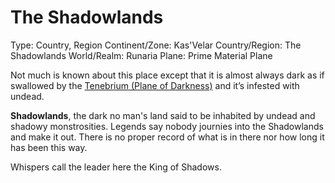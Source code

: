 # The Shadowlands

Type: Country, Region
Continent/Zone: Kas'Velar
Country/Region: The Shadowlands
World/Realm: Runaria
Plane: Prime Material Plane

Not much is known about this place except that it is almost always dark as if swallowed by the [Tenebrium (Plane of Darkness)](Tenebrium%20(Plane%20of%20Darkness)%207718024e47414800b2c2b6077c344e7d.md)  and it’s infested with undead.

**Shadowlands**, the dark no man's land said to be inhabited by undead and shadowy monstrosities. Legends say nobody journies into the Shadowlands and make it out. There is no proper record of what is in there nor how long it has been this way.

Whispers call the leader here the King of Shadows.